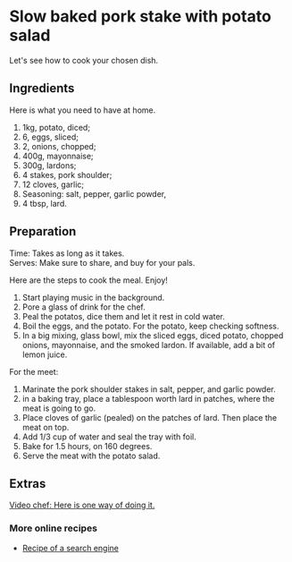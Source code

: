 # Slow baked pork stake with potato salad

Let's see how to cook your chosen dish.

## Ingredients

Here is what you need to have at home.

1. 1kg, potato, diced;
2. 6, eggs, sliced;
3. 2, onions, chopped;
4. 400g, mayonnaise;
5. 300g, lardons;
6. 4 stakes, pork shoulder;
7. 12 cloves, garlic;
8. Seasoning: salt, pepper, garlic powder,
9. 4 tbsp, lard.

## Preparation

Time: Takes as long as it takes.  
Serves: Make sure to share, and buy for your pals.

Here are the steps to cook the meal. Enjoy!

1. Start playing music in the background.
2. Pore a glass of drink for the chef.
3. Peal the potatos, dice them and let it rest in cold water.
4. Boil the eggs, and the potato. For the potato, keep checking softness. 
5. In a big mixing, glass bowl, mix the sliced eggs, diced potato, chopped onions, mayonnaise, and the smoked lardon. If available, add a bit of lemon juice.

For the meet:

1. Marinate the pork shoulder stakes in salt, pepper, and garlic powder.
2. in a baking tray, place a tablespoon worth lard in patches, where the meat is going to go.
3. Place cloves of garlic (pealed) on the patches of lard. Then place the meat on top.
4. Add 1/3 cup of water and seal the tray with foil.
5. Bake for 1.5 hours, on 160 degrees.
6. Serve the meat with the potato salad.

## Extras

[Video chef: Here is one way of doing it.](www.youtube.com)

### More online recipes

* [Recipe of a search engine](www.google.com)